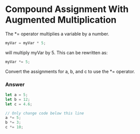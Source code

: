 # Compound Assignment With Augmented Multiplication
The *= operator multiplies a variable by a number.

```js
myVar = myVar * 5;
```
will multiply myVar by 5. This can be rewritten as:

```js
myVar *= 5;
```

Convert the assignments for a, b, and c to use the *= operator.

### Answer

```js
let a = 5;
let b = 12;
let c = 4.6;

// Only change code below this line
a *= 5;
b *= 3;
c *= 10;
```
